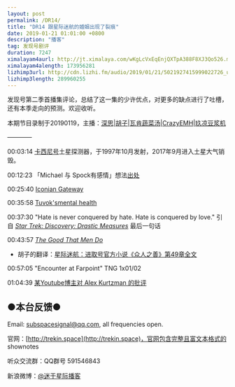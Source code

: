 ```yaml
---
layout: post
permalink: /DR14/
title: "DR14 跟星际迷航的婚姻出现了裂痕"
date: 2019-01-21 01:01:00 +0800
description: "播客"
tag: 发现号剧评
duration: 7247
ximalayam4aurl: http://jt.ximalaya.com/wKgLcVxEqEnjQXTpA388F8XJ3Qo526.m4a?channel=rss&amp;album_id=3135361&amp;track_id=154123412&amp;uid=6418191&amp;jt=http://audio.xmcdn.com/group53/M07/F8/E8/wKgLcVxEqEnjQXTpA388F8XJ3Qo526.m4a
ximalayam4alength: 173956281
lizhimp3url: http://cdn.lizhi.fm/audio/2019/01/21/5021927415999022726_ud.mp3
lizhimp3length: 289960255
---   
```


发现号第二季首播集评论，总结了这一集的少许优点，对更多的缺点进行了吐槽，还有本季走向的预测。欢迎收听。

本期节目录制于20190119，主播：[深思](mailto:deepthought@trekin.space)\|[胡子](https://weibo.com/p/1005051764117203)\|[瓦肯蔬菜汤](http://weibo.com/u/5013547255)\|[CrazyEMH](mailto:emh@trekin.space)\|[玖凉豆浆机](https://weibo.com/lunaliang1029)

————

00:03:14 [卡西尼号](https://zh.wikipedia.org/wiki/%E5%8D%A1%E8%A5%BF%E5%B0%BC-%E6%83%A0%E6%9B%B4%E6%96%AF%E5%8F%B7)土星探测器，于1997年10月发射，2017年9月进入土星大气销毁。

00:12:23 「Michael 与 Spock有感情」想法[出处](https://youtu.be/PpQYadSeHXE?t=129)

00:25:40 [Iconian Gateway](http://memory-alpha.wikia.com/wiki/Iconian_gateway)

00:35:58 [Tuvok](http://memory-alpha.wikia.com/wiki/Tuvok#Mental_health)[&#39;s](http://memory-alpha.wikia.com/wiki/Tuvok#Mental_health)[mental health](http://memory-alpha.wikia.com/wiki/Tuvok#Mental_health)

00:37:30 &quot;Hate is never conquered by hate. Hate is conquered by love.&quot; 引自 [_Star Trek: Discovery: Drastic Measures_](https://www.amazon.com/Star-Trek-Discovery-Drastic-Measures/dp/1501171747) 最后一句话

00:43:57 [_The Good That Men Do_](https://www.amazon.com/Good-That-Men-Star-Trek-ebook/dp/B000NY126Y)

- 胡子的翻译：[星际迷航：进取号官方小说《众人之善》第49章全文](https://www.weibo.com/ttarticle/p/show?id=2309404190782331481297&amp;mod=zwenzhang)

00:57:05 &quot;Encounter at Farpoint&quot; TNG 1x01/02

01:04:39 [某](https://youtu.be/t-EsVMQDiQI)[Youtube](https://youtu.be/t-EsVMQDiQI)[博主对 Alex Kurtzman 的批评](https://youtu.be/t-EsVMQDiQI)

## ●本台反馈●

Email: [subspacesignal@qq.com](mailto:subspacesignal@qq.com), all frequencies open.

官网：[http://trekin.space](http://trekin.space)，官网包含完整且富文本格式的 shownotes

听众交流群：QQ群号 591546843

新浪微博：[@迷于星际播客](http://weibo.com/lostinst)
